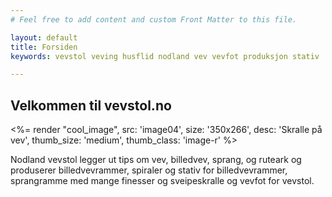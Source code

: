 ```yaml
---
# Feel free to add content and custom Front Matter to this file.

layout: default
title: Forsiden
keywords: vevstol veving husflid nodland vev vevfot produksjon stativ

---
```


<h2 class="is-size-2">Velkommen til vevstol.no</h2>

<%= render "cool_image",
  src: 'image04',
  size: '350x266',
  desc: 'Skralle på vev',
  thumb_size: 'medium',
  thumb_class: 'image-r' %>

<p class="block">
  Nodland vevstol legger ut tips om vev, billedvev, sprang, og ruteark og
  produserer billedvevrammer, spiraler og stativ for billedvevrammer,
  sprangramme med mange finesser og sveipeskralle og vevfot for vevstol.
</p>

